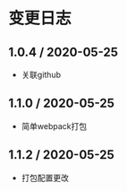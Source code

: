 # 变更日志

## 1.0.4 / 2020-05-25

- 关联github

## 1.1.0 / 2020-05-25

- 简单webpack打包

## 1.1.2 / 2020-05-25

- 打包配置更改